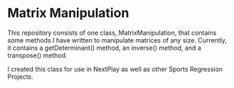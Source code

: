 # Matrix Manipulation

This repository consists of one class, MatrixManipulation, that contains some methods I have written to manipulate matrices of any size. Currently, it contains a getDeterminant() method, an inverse() method, and a transpose() method.

I created this class for use in NextPlay as well as other Sports Regression Projects.
